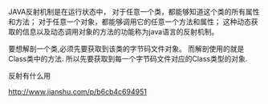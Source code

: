 
JAVA反射机制是在运行状态中，
对于任意一个类，都能够知道这个类的所有属性和方法；
对于任意一个对象，都能够调用它的任意一个方法和属性；
这种动态获取的信息以及动态调用对象的方法的功能称为java语言的反射机制。

要想解剖一个类,必须先要获取到该类的字节码文件对象。
而解剖使用的就是Class类中的方法.
所以先要获取到每一个字节码文件对应的Class类型的对象.

反射有什么用

http://www.jianshu.com/p/b6cb4c694951